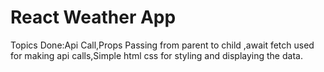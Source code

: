 # React Weather App
Topics Done:Api Call,Props Passing from parent to child ,await fetch used for making api calls,Simple html css for styling and displaying the data.
#
